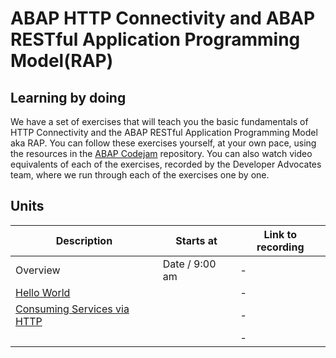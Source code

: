 # ABAP HTTP Connectivity and ABAP RESTful Application Programming Model(RAP)

## Learning by doing

We have a set of exercises that will teach you the basic fundamentals of HTTP Connectivity and the ABAP RESTful Application Programming Model aka RAP. You can follow these exercises yourself, at your own pace, using the resources in the [ABAP Codejam](https://github.com/SAP-samples/abap-exercises-codejam) repository. You can also watch video equivalents of each of the exercises, recorded by the Developer Advocates team, where we run through each of the exercises one by one.

## Units

| Description | Starts at | Link to recording |
|-|-|-|
|Overview| Date / 9:00 am|-|
|[Hello World](https://github.com/SAP-samples/abap-exercises-codejam/tree/master/exercises/ex1) |  | -|
|[Consuming Services via HTTP](https://github.com/SAP-samples/abap-exercises-codejam/tree/master/exercises/ex2) |  | -|
| |  | -|
